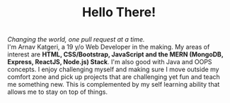 <h1 align = "center">Hello There!</h1>
<br>
<em>Changing the world, one pull request at a time.</em>
<br>
 I'm Arnav Katgeri, a 19 y/o Web Developer in the making. My areas of interest are <b>HTML, CSS/Bootstrap, JavaScript and the MERN (MongoDB, Express, ReactJS, Node.js) Stack</b>. 
 I'm also good with Java and OOPS concepts. I enjoy challenging myself and making sure I move outside my comfort zone and pick up projects that are challenging yet fun 
 and teach me something new. This is complemented by my self learning ability that
 allows me to stay on top of things.
 

<!---
arnavk09/arnavk09 is a ✨ special ✨ repository because its `README.md` (this file) appears on your GitHub profile.
You can click the Preview link to take a look at your changes.
--->
